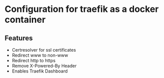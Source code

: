 # Configuration for traefik as a docker container
## Features
- Certresolver for ssl certificates
- Redirect www to non-www
- Redirect http to https
- Remove X-Powered-By Header
- Enables Traefik Dashboard
